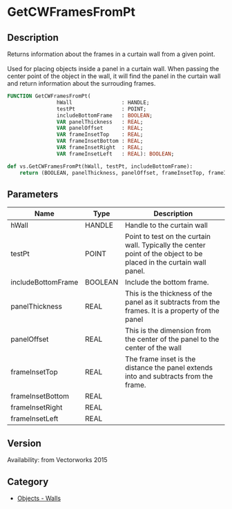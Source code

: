 # GetCWFramesFromPt

## Description
Returns information about the frames  in a curtain wall from a given point.<BR>
<BR>
Used for placing objects inside a panel in a curtain wall. When passing the center point of the object in the wall, it will find the panel in the curtain wall and return information about the surrouding frames.

```pascal
FUNCTION GetCWFramesFromPt(
				hWall                : HANDLE;
				testPt               : POINT;
				includeBottomFrame   : BOOLEAN;
				VAR panelThickness   : REAL;
				VAR panelOffset      : REAL;
				VAR frameInsetTop    : REAL;
				VAR frameInsetBottom : REAL;
				VAR frameInsetRight  : REAL;
				VAR frameInsetLeft   : REAL): BOOLEAN;
```

```python
def vs.GetCWFramesFromPt(hWall, testPt, includeBottomFrame):
    return (BOOLEAN, panelThickness, panelOffset, frameInsetTop, frameInsetBottom, frameInsetRight, frameInsetLeft)
```

## Parameters
|Name|Type|Description|
|---|---|---|
|hWall|HANDLE|Handle to the curtain wall|
|testPt|POINT|Point to test on the curtain wall. Typically the center point of the object to be placed in the curtain wall panel.|
|includeBottomFrame|BOOLEAN|Include the bottom frame.|
|panelThickness|REAL|This is the thickness of the panel as it subtracts from the frames. It is a property of the panel|
|panelOffset|REAL|This is the dimension from the center of the panel to the center of the wall|
|frameInsetTop|REAL|The frame inset is the distance the panel extends into and subtracts from the frame.|
|frameInsetBottom|REAL|   |
|frameInsetRight|REAL|   |
|frameInsetLeft|REAL|   |

## Version
Availability: from Vectorworks 2015

## Category
* [Objects - Walls](../Categories/Objects%20-%20Walls.md)
